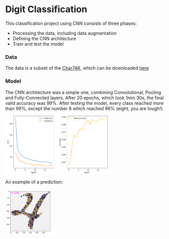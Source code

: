 # Digit Classification

This classification project using CNN consists of three phases:

* Processing the data, including data augmentation
* Defining the CNN architecture
* Train and test the model

### Data

The data is a subset of the [Char74K](http://www.ee.surrey.ac.uk/CVSSP/demos/chars74k/), 
which can be downloaded [here](https://drive.google.com/open?id=1cZr91zzHl93H1cbmIwx_7upfQPPMPi33)

### Model

The CNN architecture was a simple one, combining Convolutional, Pooling 
and Fully-Connected layers. After 20 epochs, which took 1min 30s, 
the final valid accuracy was 99%. After testing the model, every class 
reached more than 99%, except the number 8 which reached 96% 
(eight, you are tough!).
 
<img src="./img/Figure1.PNG" width=65% align="center">

An example of a prediction:

<img src="./img/Figure2.PNG" width=30% align="center">

